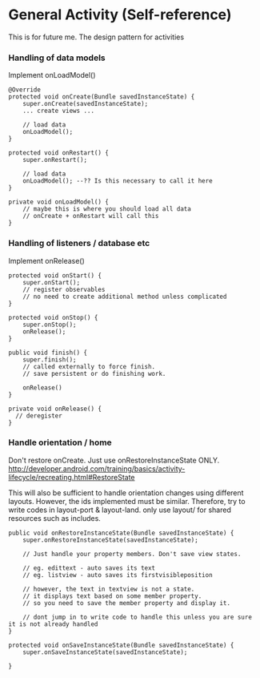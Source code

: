 # General Activity (Self-reference)

This is for future me. The design pattern for activities

### Handling of data models

Implement onLoadModel()

```
@Override
protected void onCreate(Bundle savedInstanceState) {
    super.onCreate(savedInstanceState);
    ... create views ...

    // load data
    onLoadModel();
}

protected void onRestart() {
    super.onRestart();

    // load data
    onLoadModel(); --?? Is this necessary to call it here
}

private void onLoadModel() {
    // maybe this is where you should load all data
    // onCreate + onRestart will call this
}

```

### Handling of listeners / database etc

Implement onRelease()

```
protected void onStart() {
    super.onStart();
    // register observables
    // no need to create additional method unless complicated
}

protected void onStop() {
    super.onStop();
    onRelease();
}

public void finish() {
    super.finish();
    // called externally to force finish.
    // save persistent or do finishing work. 
    
    onRelease() 
}

private void onRelease() {
  // deregister 
}

```

### Handle orientation / home

Don't restore onCreate. Just use onRestoreInstanceState ONLY.
http://developer.android.com/training/basics/activity-lifecycle/recreating.html#RestoreState

This will also be sufficient to handle orientation changes using different layouts. However, the ids implemented must be similar. Therefore, try to write codes in layout-port & layout-land. only use layout/ for shared resources such as includes. 

```
public void onRestoreInstanceState(Bundle savedInstanceState) {
    super.onRestoreInstanceState(savedInstanceState);

    // Just handle your property members. Don't save view states. 
    
    // eg. edittext - auto saves its text
    // eg. listview - auto saves its firstvisibleposition
    
    // however, the text in textview is not a state. 
    // it displays text based on some member property. 
    // so you need to save the member property and display it.
    
    // dont jump in to write code to handle this unless you are sure it is not already handled
}

protected void onSaveInstanceState(Bundle savedInstanceState) {
    super.onSaveInstanceState(savedInstanceState);
    
}

```


